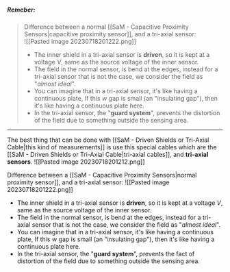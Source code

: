 ##### ***Remeber***:

> Difference between a normal [[SaM - Capacitive Proximity Sensors|capacitive proximity sensor]], and a tri-axial sensor:<br>![[Pasted image 20230718201222.png]]
> - The inner shield in a tri-axial sensor is **driven**, so it is kept at a voltage $V$, same as the source voltage of the inner sensor.
> - The field in the normal sensor, is bend at the edges, instead for a tri-axial sensor that is not the case, we consider the field as "*almost ideal*".
> - You can imagine that in a tri-axial sensor, it's like having a continuous plate, If this $w$ gap is small (an "insulating gap"), then it's like having a continuous plate here.
> - In the tri-axial sensor, the "**guard system**", prevents the distortion of the field due to something outside the sensing area.

---

The best thing that can be done with [[SaM - Driven Shields or Tri-Axial Cable|this kind of measurements]] is use this special cables which are the [[SaM - Driven Shields or Tri-Axial Cable|tri-axial cables]], and **tri-axial sensors**.
![[Pasted image 20230718201212.png]]

Difference between a [[SaM - Capacitive Proximity Sensors|normal proximity sensor]], and a tri-axial sensor:
![[Pasted image 20230718201222.png]]
- The inner shield in a tri-axial sensor is **driven**, so it is kept at a voltage $V$, same as the source voltage of the inner sensor.
- The field in the normal sensor, is bend at the edges, instead for a tri-axial sensor that is not the case, we consider the field as "*almost ideal*".
- You can imagine that in a tri-axial sensor, it's like having a continuous plate, If this $w$ gap is small (an "insulating gap"), then it's like having a continuous plate here.
- In the tri-axial sensor, the "**guard system**", prevents the fact of distortion of the field due to something outside the sensing area.
